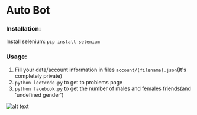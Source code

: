 # Auto Bot

### Installation:
Install selenium: `pip install selenium`

### Usage:
1. Fill your data/account information in files `account/(filename).json`(It's completely private)
2. `python leetcode.py` to get to problems page
3. `python facebook.py` to get the number of males and females friends(and 'undefined gender')


![alt text](https://github.com/thevuong8000/auto-bot/warning.JPG?raw=true)
